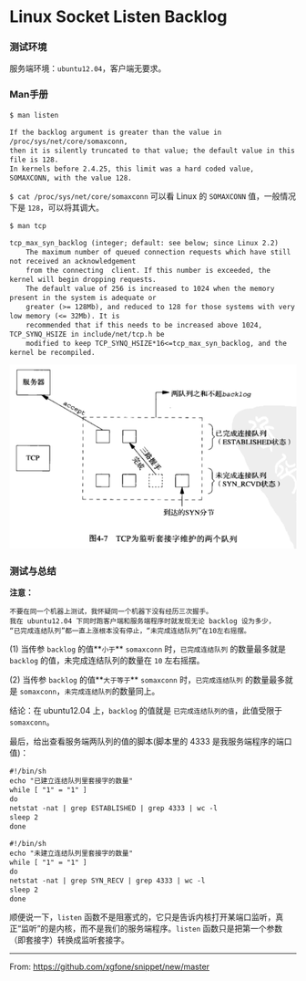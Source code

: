 
Linux Socket Listen Backlog
===========================

### 测试环境
服务端环境：`ubuntu12.04`，客户端无要求。

### Man手册
```shell
$ man listen
```
    If the backlog argument is greater than the value in /proc/sys/net/core/somaxconn,
    then it is silently truncated to that value; the default value in this file is 128.
    In kernels before 2.4.25, this limit was a hard coded value, SOMAXCONN, with the value 128.

`$ cat /proc/sys/net/core/somaxconn` 可以看 Linux 的 `SOMAXCONN` 值，一般情况下是 `128`，可以将其调大。

```shell
$ man tcp
```
    tcp_max_syn_backlog (integer; default: see below; since Linux 2.2)
        The maximum number of queued connection requests which have still not received an acknowledgement
        from the connecting  client. If this number is exceeded, the kernel will begin dropping requests.
        The default value of 256 is increased to 1024 when the memory present in the system is adequate or
        greater (>= 128Mb), and reduced to 128 for those systems with very low memory (<= 32Mb). It is
        recommended that if this needs to be increased above 1024, TCP_SYNQ_HSIZE in include/net/tcp.h be
        modified to keep TCP_SYNQ_HSIZE*16<=tcp_max_syn_backlog, and the kernel be recompiled.

![TCP Listen Queue](./_static/backlog.png)

### 测试与总结
**注意：**

    不要在同一个机器上测试，我怀疑同一个机器下没有经历三次握手。
    我在 ubuntu12.04 下同时跑客户端和服务端程序时就发现无论 backlog 设为多少，
    “已完成连结队列”都一直上涨根本没有停止，“未完成连结队列”在10左右摇摆。

(1) 当传参 `backlog` 的值**`小于`** `somaxconn` 时，`已完成连结队列` 的数量最多就是 `backlog` 的值，未完成连结队列的数量在 `10` 左右摇摆。

(2) 当传参 `backlog` 的值**`大于等于`** `somaxconn` 时，`已完成连结队列` 的数量最多就是 `somaxconn`，`未完成连结队列`的数量同上。

结论：在 ubuntu12.04 上，`backlog` 的值就是 `已完成连结队列的值`，此值受限于 `somaxconn`。

最后，给出查看服务端两队列的值的脚本(脚本里的 4333 是我服务端程序的端口值)：
```shell
#!/bin/sh
echo "已建立连结队列里套接字的数量"
while [ "1" = "1" ]
do
netstat -nat | grep ESTABLISHED | grep 4333 | wc -l
sleep 2
done
```

```shell
#!/bin/sh
echo "未建立连结队列里套接字的数量"
while [ "1" = "1" ]
do
netstat -nat | grep SYN_RECV | grep 4333 | wc -l
sleep 2
done
```
顺便说一下，`listen` 函数不是阻塞式的，它只是告诉内核打开某端口监听，真正“监听”的是内核，而不是我们的服务端程序。`listen` 函数只是把第一个参数（即套接字）转换成监听套接字。

------

From: https://github.com/xgfone/snippet/new/master

